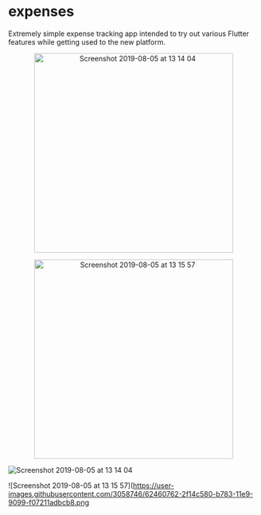 # expenses

Extremely simple expense tracking app intended to try out various Flutter features while getting used to the new platform.


<p align="center">
<img width="400" alt="Screenshot 2019-08-05 at 13 14 04" src="https://user-images.githubusercontent.com/3058746/62460671-eb21c080-b782-11e9-849c-b24e2ec06ca0.png">
</p>

<p align="center">
<img width="400" alt="Screenshot 2019-08-05 at 13 15 57" src="https://user-images.githubusercontent.com/3058746/62460762-2f14c580-b783-11e9-9099-f07211adbcb8.png">
</p>

![Screenshot 2019-08-05 at 13 14 04](https://user-images.githubusercontent.com/3058746/62460671-eb21c080-b782-11e9-849c-b24e2ec06ca0.png)

![Screenshot 2019-08-05 at 13 15 57](https://user-images.githubusercontent.com/3058746/62460762-2f14c580-b783-11e9-9099-f07211adbcb8.png